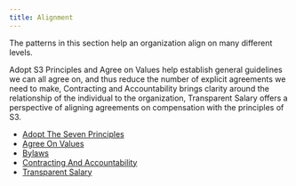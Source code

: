 ```yaml
---
title: Alignment
---
```




The patterns in this section help an organization align on many different levels. 

Adopt S3 Principles and Agree on Values help establish general guidelines we can all agree on, and thus reduce the number of explicit agreements we need to make, Contracting and Accountability brings clarity around the relationship of the individual to the organization, Transparent Salary offers a perspective of aligning agreements on compensation with the principles of S3. 


* [Adopt The Seven Principles](adopt-the-seven-principles.html)
* [Agree On Values](agree-on-values.html)
* [Bylaws](bylaws.html)
* [Contracting And Accountability](contracting-and-accountability.html)
* [Transparent Salary](transparent-salary.html)


